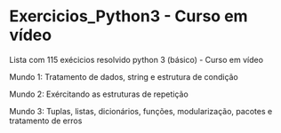 # Exercicios_Python3 - Curso em vídeo

Lista com 115 exécicios resolvido python 3 (básico) - Curso em vídeo

Mundo 1: Tratamento de dados, string e estrutura de condição


Mundo 2: Exércitando as estruturas de repetição


Mundo 3: Tuplas, listas, dicionários, funções, modularização, pacotes e tratamento de erros 

